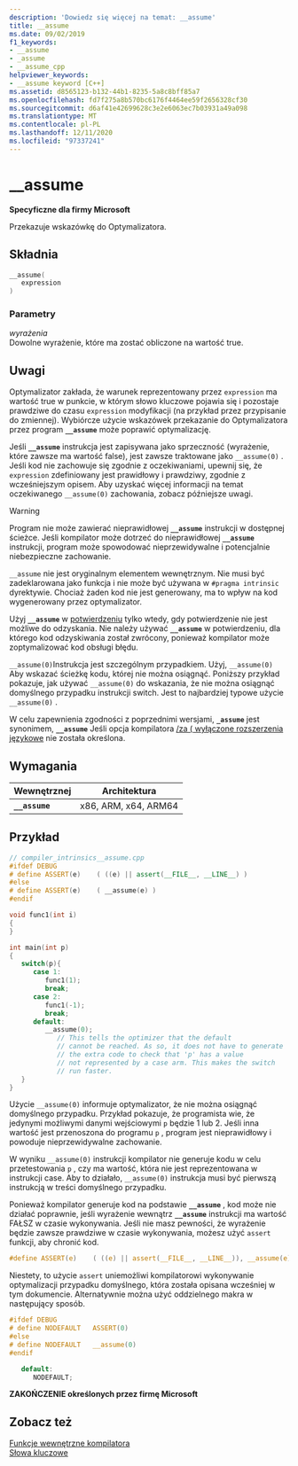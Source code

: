```yaml
---
description: 'Dowiedz się więcej na temat: __assume'
title: __assume
ms.date: 09/02/2019
f1_keywords:
- __assume
- _assume
- __assume_cpp
helpviewer_keywords:
- __assume keyword [C++]
ms.assetid: d8565123-b132-44b1-8235-5a8c8bff85a7
ms.openlocfilehash: fd7f275a8b570bc6176f4464ee59f2656328cf30
ms.sourcegitcommit: d6af41e42699628c3e2e6063ec7b03931a49a098
ms.translationtype: MT
ms.contentlocale: pl-PL
ms.lasthandoff: 12/11/2020
ms.locfileid: "97337241"
---
```

# <a name="__assume"></a>__assume

**Specyficzne dla firmy Microsoft**

Przekazuje wskazówkę do Optymalizatora.

## <a name="syntax"></a>Składnia

```C
__assume(
   expression
)
```

### <a name="parameters"></a>Parametry

*wyrażenia*\
Dowolne wyrażenie, które ma zostać obliczone na wartość true.

## <a name="remarks"></a>Uwagi

Optymalizator zakłada, że warunek reprezentowany przez `expression` ma wartość true w punkcie, w którym słowo kluczowe pojawia się i pozostaje prawdziwe do czasu `expression` modyfikacji (na przykład przez przypisanie do zmiennej). Wybiórcze użycie wskazówek przekazanie do Optymalizatora przez program **`__assume`** może poprawić optymalizację.

Jeśli **`__assume`** instrukcja jest zapisywana jako sprzeczność (wyrażenie, które zawsze ma wartość false), jest zawsze traktowane jako `__assume(0)` . Jeśli kod nie zachowuje się zgodnie z oczekiwaniami, upewnij się, że `expression` zdefiniowany jest prawidłowy i prawdziwy, zgodnie z wcześniejszym opisem. Aby uzyskać więcej informacji na temat oczekiwanego `__assume(0)` zachowania, zobacz późniejsze uwagi.

> [!WARNING]
> Program nie może zawierać nieprawidłowej **`__assume`** instrukcji w dostępnej ścieżce. Jeśli kompilator może dotrzeć do nieprawidłowej **`__assume`** instrukcji, program może spowodować nieprzewidywalne i potencjalnie niebezpieczne zachowanie.

`__assume` nie jest oryginalnym elementem wewnętrznym. Nie musi być zadeklarowana jako funkcja i nie może być używana w `#pragma intrinsic` dyrektywie. Chociaż żaden kod nie jest generowany, ma to wpływ na kod wygenerowany przez optymalizator.

Użyj **`__assume`** w [potwierdzeniu](../c-runtime-library/reference/assert-asserte-assert-expr-macros.md) tylko wtedy, gdy potwierdzenie nie jest możliwe do odzyskania. Nie należy używać **`__assume`** w potwierdzeniu, dla którego kod odzyskiwania został zwrócony, ponieważ kompilator może zoptymalizować kod obsługi błędu.

`__assume(0)`Instrukcja jest szczególnym przypadkiem. Użyj, `__assume(0)` Aby wskazać ścieżkę kodu, której nie można osiągnąć. Poniższy przykład pokazuje, jak używać `__assume(0)` do wskazania, że nie można osiągnąć domyślnego przypadku instrukcji switch. Jest to najbardziej typowe użycie `__assume(0)` .

W celu zapewnienia zgodności z poprzednimi wersjami, **`_assume`** jest synonimem, **`__assume`** Jeśli opcja kompilatora [/za \( wyłączone rozszerzenia językowe](../build/reference/za-ze-disable-language-extensions.md) nie została określona.

## <a name="requirements"></a>Wymagania

|Wewnętrznej|Architektura|
|---------------|------------------|
|**`__assume`**|x86, ARM, x64, ARM64|

## <a name="example"></a>Przykład

```cpp
// compiler_intrinsics__assume.cpp
#ifdef DEBUG
# define ASSERT(e)    ( ((e) || assert(__FILE__, __LINE__) )
#else
# define ASSERT(e)    ( __assume(e) )
#endif

void func1(int i)
{
}

int main(int p)
{
   switch(p){
      case 1:
         func1(1);
         break;
      case 2:
         func1(-1);
         break;
      default:
         __assume(0);
            // This tells the optimizer that the default
            // cannot be reached. As so, it does not have to generate
            // the extra code to check that 'p' has a value
            // not represented by a case arm. This makes the switch
            // run faster.
   }
}
```

Użycie `__assume(0)` informuje optymalizator, że nie można osiągnąć domyślnego przypadku. Przykład pokazuje, że programista wie, że jedynymi możliwymi danymi wejściowymi `p` będzie 1 lub 2. Jeśli inna wartość jest przenoszona do programu `p` , program jest nieprawidłowy i powoduje nieprzewidywalne zachowanie.

W wyniku `__assume(0)` instrukcji kompilator nie generuje kodu w celu przetestowania `p` , czy ma wartość, która nie jest reprezentowana w instrukcji case. Aby to działało, `__assume(0)` instrukcja musi być pierwszą instrukcją w treści domyślnego przypadku.

Ponieważ kompilator generuje kod na podstawie **`__assume`** , kod może nie działać poprawnie, jeśli wyrażenie wewnątrz **`__assume`** instrukcji ma wartość FAŁSZ w czasie wykonywania. Jeśli nie masz pewności, że wyrażenie będzie zawsze prawdziwe w czasie wykonywania, możesz użyć `assert` funkcji, aby chronić kod.

```C
#define ASSERT(e)    ( ((e) || assert(__FILE__, __LINE__)), __assume(e) )
```

Niestety, to użycie `assert` uniemożliwi kompilatorowi wykonywanie optymalizacji przypadku domyślnego, która została opisana wcześniej w tym dokumencie. Alternatywnie można użyć oddzielnego makra w następujący sposób.

```C
#ifdef DEBUG
# define NODEFAULT   ASSERT(0)
#else
# define NODEFAULT   __assume(0)
#endif

   default:
      NODEFAULT;
```

**ZAKOŃCZENIE określonych przez firmę Microsoft**

## <a name="see-also"></a>Zobacz też

[Funkcje wewnętrzne kompilatora](../intrinsics/compiler-intrinsics.md)\
[Słowa kluczowe](../cpp/keywords-cpp.md)
